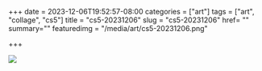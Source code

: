 +++
date = 2023-12-06T19:52:57-08:00
categories = ["art"]
tags = ["art", "collage", "cs5"]
title = "cs5-20231206"
slug = "cs5-20231206"
href= ""
summary=""
featuredimg = "/media/art/cs5-20231206.png"

+++

<img src="/media/art/cs5-20231206.png" />
